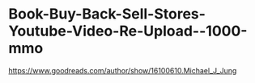 # Book-Buy-Back-Sell-Stores-Youtube-Video-Re-Upload--1000-mmo
https://www.goodreads.com/author/show/16100610.Michael_J_Jung
